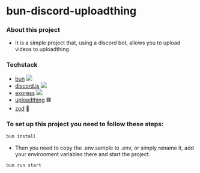 # bun-discord-uploadthing

### About this project

- It is a simple project that, using a discord bot, allows you to upload videos to uploadthing

### Techstack

- [bun]("https://bun.sh/docs") ![](https://img.shields.io/badge/bun-282a36?style=for-the-badge&logo=bun&logoColor=fbf0df)
- [discord.js]("https://discord.js.org") ![](https://img.shields.io/badge/Discord-5865F2?style=for-the-badge&logo=discord&logoColor=white)
- [express]("https://expressjs.com") ![](https://img.shields.io/badge/Express%20js-000000?style=for-the-badge&logo=express&logoColor=white)
- [uploadthing]("https://docs.uploadthing.com") 🟥
- [zod]("https://zod.dev") 💎

### To set up this project you need to follow these steps:

```bash
bun install
```

- Then you need to copy the .env.sample to .env, or simply rename it, add your environment variables there and start the project.

```bash
bun run start
```
